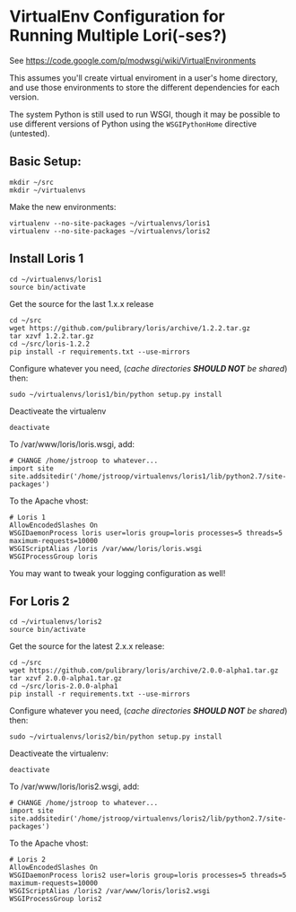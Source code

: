 # VirtualEnv Configuration for Running Multiple Lori(-ses?)

See https://code.google.com/p/modwsgi/wiki/VirtualEnvironments

This assumes you'll create virtual enviroment in a user's home directory, and
use those environments to store the different dependencies for each version.

The system Python is still used to run WSGI, though it may be possible to use 
different versions of Python using the `WSGIPythonHome` directive (untested).

## Basic Setup:

```
mkdir ~/src
mkdir ~/virtualenvs
```

Make the new environments:

```
virtualenv --no-site-packages ~/virtualenvs/loris1
virtualenv --no-site-packages ~/virtualenvs/loris2
```

## Install Loris 1

```
cd ~/virtualenvs/loris1
source bin/activate
```

Get the source for the last 1.x.x release
```
cd ~/src
wget https://github.com/pulibrary/loris/archive/1.2.2.tar.gz
tar xzvf 1.2.2.tar.gz
cd ~/src/loris-1.2.2
pip install -r requirements.txt --use-mirrors
```

Configure whatever you need, (_cache directories __SHOULD NOT__ be shared_) then:

```
sudo ~/virtualenvs/loris1/bin/python setup.py install
```

Deactiveate the virtualenv

```
deactivate
```

To /var/www/loris/loris.wsgi, add:

```
# CHANGE /home/jstroop to whatever...
import site
site.addsitedir('/home/jstroop/virtualenvs/loris1/lib/python2.7/site-packages')
```

To the Apache vhost:

```
# Loris 1
AllowEncodedSlashes On
WSGIDaemonProcess loris user=loris group=loris processes=5 threads=5 maximum-requests=10000
WSGIScriptAlias /loris /var/www/loris/loris.wsgi
WSGIProcessGroup loris
```

You may want to tweak your logging configuration as well!


## For Loris 2

```
cd ~/virtualenvs/loris2
source bin/activate
```

Get the source for the latest 2.x.x release:

```
cd ~/src
wget https://github.com/pulibrary/loris/archive/2.0.0-alpha1.tar.gz
tar xzvf 2.0.0-alpha1.tar.gz
cd ~/src/loris-2.0.0-alpha1
pip install -r requirements.txt --use-mirrors
```

Configure whatever you need, (_cache directories __SHOULD NOT__ be shared_) then:

```
sudo ~/virtualenvs/loris2/bin/python setup.py install
```

Deactiveate the virtualenv:

```
deactivate
```

To /var/www/loris/loris2.wsgi, add:

```
# CHANGE /home/jstroop to whatever...
import site
site.addsitedir('/home/jstroop/virtualenvs/loris2/lib/python2.7/site-packages')
```

To the Apache vhost:
```
# Loris 2
AllowEncodedSlashes On
WSGIDaemonProcess loris2 user=loris group=loris processes=5 threads=5 maximum-requests=10000
WSGIScriptAlias /loris2 /var/www/loris/loris2.wsgi
WSGIProcessGroup loris2
```
